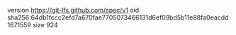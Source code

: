 version https://git-lfs.github.com/spec/v1
oid sha256:64db1fccc2efd7a670fae7705073466131d6ef09bd5b11e88fa0eacdd1671559
size 924
